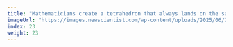 ```yaml
---
title: "Mathematicians create a tetrahedron that always lands on the same side"
imageUrl: "https://images.newscientist.com/wp-content/uploads/2025/06/27162934/SEI_257070964.jpg?width=788"
index: 23
weight: 23
---
```

